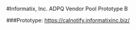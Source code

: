 
#Informatix, Inc.  ADPQ Vendor Pool Prototype B

###Prototype:
    https://calnotify.informatixinc.biz/
